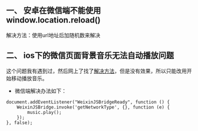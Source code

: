 ## 一、 安卓在微信端不能使用window.location.reload()
解决方法：使用url地址后加随机数来解决

## 二、 ios下的微信页面背景音乐无法自动播放问题
这个问题我有遇到过，然后网上了找了[解决方法](https://www.cnblogs.com/lijuntao/p/6439363.html)，但是没有效果，所以只能改用开始移动播放音乐。
- 微信端解决办法如下：
```
document.addEventListener("WeixinJSBridgeReady", function () {
    WeixinJSBridge.invoke('getNetworkType', {}, function (e) {
        music.play();
    });
}, false);
```
